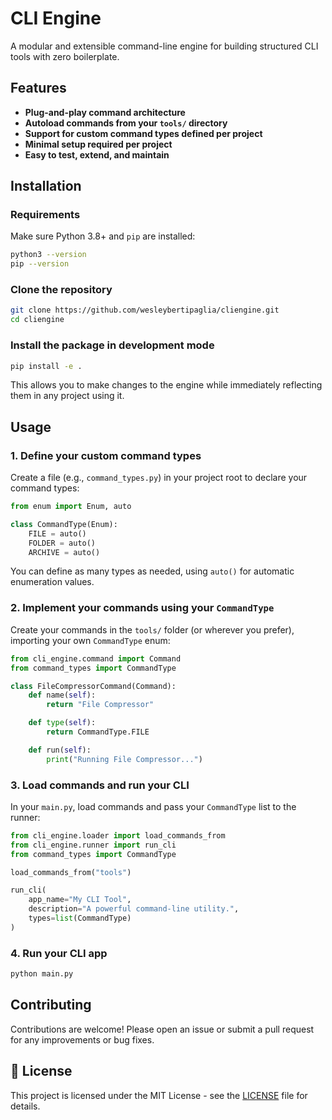 # CLI Engine

A modular and extensible command-line engine for building structured CLI tools with zero boilerplate.

## Features

- **Plug-and-play command architecture**
- **Autoload commands from your `tools/` directory**
- **Support for custom command types defined per project**
- **Minimal setup required per project**
- **Easy to test, extend, and maintain**

## Installation

### Requirements

Make sure Python 3.8+ and `pip` are installed:

```bash
python3 --version
pip --version
```

### Clone the repository

```bash
git clone https://github.com/wesleybertipaglia/cliengine.git
cd cliengine
```

### Install the package in development mode

```bash
pip install -e .
```

This allows you to make changes to the engine while immediately reflecting them in any project using it.

## Usage

### 1. Define your custom command types

Create a file (e.g., `command_types.py`) in your project root to declare your command types:

```python
from enum import Enum, auto

class CommandType(Enum):
    FILE = auto()
    FOLDER = auto()
    ARCHIVE = auto()
```

You can define as many types as needed, using `auto()` for automatic enumeration values.

### 2. Implement your commands using your `CommandType`

Create your commands in the `tools/` folder (or wherever you prefer), importing your own `CommandType` enum:

```python
from cli_engine.command import Command
from command_types import CommandType

class FileCompressorCommand(Command):
    def name(self):
        return "File Compressor"

    def type(self):
        return CommandType.FILE

    def run(self):
        print("Running File Compressor...")
```

### 3. Load commands and run your CLI

In your `main.py`, load commands and pass your `CommandType` list to the runner:

```python
from cli_engine.loader import load_commands_from
from cli_engine.runner import run_cli
from command_types import CommandType

load_commands_from("tools")

run_cli(
    app_name="My CLI Tool",
    description="A powerful command-line utility.",
    types=list(CommandType)
)
```

### 4. Run your CLI app

```bash
python main.py
```

## Contributing

Contributions are welcome! Please open an issue or submit a pull request for any improvements or bug fixes.

## 📄 License

This project is licensed under the MIT License - see the [LICENSE](LICENSE) file for details.
